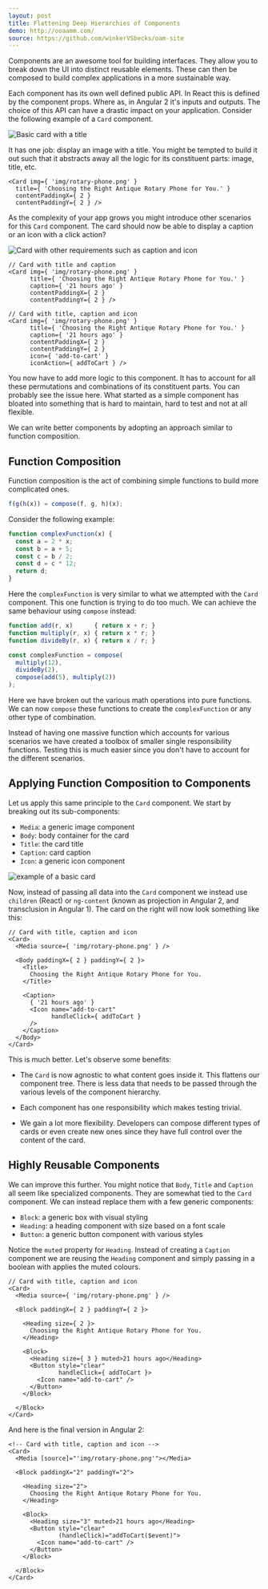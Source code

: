 ```yaml
---
layout: post
title: Flattening Deep Hierarchies of Components
demo: http://ooaamm.com/
source: https://github.com/winkerVSbecks/oam-site
---
```


Components are an awesome tool for building interfaces. They allow you to break down the UI into distinct reusable elements. These can then be composed to build complex applications in a more sustainable way.

Each component has its own well defined public API. In React this is defined by the component props. Where as, in Angular 2 it's inputs and outputs. The choice of this API can have a drastic impact on your application. Consider the following example of a `Card` component.

![Basic card with a title](/img/card-with-title.png)

It has one job: display an image with a title. You might be tempted to build it out such that it abstracts away all the logic for its constituent parts: image, title, etc.

```
<Card img={ 'img/rotary-phone.png' }
  title={ 'Choosing the Right Antique Rotary Phone for You.' }
  contentPaddingX={ 2 }
  contentPaddingY={ 2 } />
```

As the complexity of your app grows you might introduce other scenarios for this `Card` component. The card should now be able to display a caption or an icon with a click action?

<!--more-->

![Card with other requirements such as caption and icon](/img/cards-with-other-requirements.png)

```
// Card with title and caption
<Card img={ 'img/rotary-phone.png' }
      title={ 'Choosing the Right Antique Rotary Phone for You.' }
      caption={ '21 hours ago' }
      contentPaddingX={ 2 }
      contentPaddingY={ 2 } />

// Card with title, caption and icon
<Card img={ 'img/rotary-phone.png' }
      title={ 'Choosing the Right Antique Rotary Phone for You.' }
      caption={ '21 hours ago' }
      contentPaddingX={ 2 }
      contentPaddingY={ 2 }
      icon={ 'add-to-cart' }
      iconAction={ addToCart } />
```

You now have to add more logic to this component. It has to account for all these permutations and combinations of its constituent parts. You can probably see the issue here. What started as a simple component has bloated into something that is hard to maintain, hard to test and not at all flexible.

We can write better components by adopting an approach similar to function composition.

## Function Composition

Function composition is the act of combining simple functions to build more complicated ones.

```js
f(g(h(x)) = compose(f, g, h)(x);
```

Consider the following example:

```js
function complexFunction(x) {
  const a = 2 * x;
  const b = a + 5;
  const c = b / 2;
  const d = c * 12;
  return d;
}
```

Here the `complexFunction` is very similar to what we attempted with the `Card` component. This one function is trying to do too much. We can achieve the same behaviour using `compose` instead:

```js
function add(r, x)      { return x + r; }
function multiply(r, x) { return x * r; }
function divideBy(r, x) { return x / r; }

const complexFunction = compose(
  multiply(12),
  divideBy(2),
  compose(add(5), multiply(2))
);
```

Here we have broken out the various math operations into pure functions. We can now `compose` these functions to create the `complexFunction` or any other type of combination.

Instead of having one massive function which accounts for various scenarios we have created a toolbox of smaller single responsibility functions. Testing this is much easier since you don't have to account for the different scenarios.


## Applying Function Composition to Components

Let us apply this same principle to the `Card` component. We start by breaking out its sub-components:

- `Media`: a generic image component
- `Body`: body container for the card
- `Title`: the card title
- `Caption`: card caption
- `Icon`: a generic icon component

![example of a basic card](/img/card-example.png)

Now, instead of passing all data into the `Card` component we instead use `children` (React) or `ng-content` (known as projection in Angular 2, and transclusion in Angular 1). The card on the right will now look something like this:

```
// Card with title, caption and icon
<Card>
  <Media source={ 'img/rotary-phone.png' } />

  <Body paddingX={ 2 } paddingY={ 2 }>
    <Title>
      Choosing the Right Antique Rotary Phone for You.
    </Title>

    <Caption>
      { '21 hours ago' }
      <Icon name="add-to-cart"
            handleClick={ addToCart }
      />
    </Caption>
  </Body>
</Card>
```

This is much better. Let's observe some benefits:

- The `Card` is now agnostic to what content goes inside it. This flattens our component tree. There is less data that needs to be passed through the various levels of the component hierarchy.

- Each component has one responsibility which makes testing trivial.

- We gain a lot more flexibility. Developers can compose different types of cards or even create new ones since they have full control over the content of the card.


## Highly Reusable Components

We can improve this further. You might notice that `Body`, `Title` and `Caption` all seem like specialized components. They are somewhat tied to the `Card` component. We can instead replace them with a few generic components:

- `Block`: a generic box with visual styling
- `Heading`: a heading component with size based on a font scale
- `Button`: a generic button component with various styles

Notice the `muted` property for `Heading`. Instead of creating a `Caption` component we are reusing the `Heading` component and simply passing in a boolean with applies the muted colours.

```
// Card with title, caption and icon
<Card>
  <Media source={ 'img/rotary-phone.png' } />

  <Block paddingX={ 2 } paddingY={ 2 }>

    <Heading size={ 2 }>
      Choosing the Right Antique Rotary Phone for You.
    </Heading>

    <Block>
      <Heading size={ 3 } muted>21 hours ago</Heading>
      <Button style="clear"
              handleClick={ addToCart }>
        <Icon name="add-to-cart" />
      </Button>
    </Block>

  </Block>
</Card>
```

And here is the final version in Angular 2:

```
<!-- Card with title, caption and icon -->
<Card>
  <Media [source]="'img/rotary-phone.png'"></Media>

  <Block paddingX="2" paddingY="2">

    <Heading size="2">
      Choosing the Right Antique Rotary Phone for You.
    </Heading>

    <Block>
      <Heading size="3" muted>21 hours ago</Heading>
      <Button style="clear"
              (handleClick)="addToCart($event)">
        <Icon name="add-to-cart" />
      </Button>
    </Block>

  </Block>
</Card>
```

